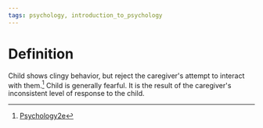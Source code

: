 ```yaml
---
tags: psychology, introduction_to_psychology
---
```


# Definition

Child shows clingy behavior, but reject the caregiver's attempt to interact with them.[^1] Child is generally fearful. It is the result of the caregiver's inconsistent level of response to the child.

[^1]: [Psychology2e](zotero://open-pdf/library/items/SSTBV7L5?page=315)